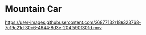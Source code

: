 # Mountain Car 


https://user-images.githubusercontent.com/36877132/186323768-7c19c21d-30c6-4644-8d3e-204f590f301d.mov

